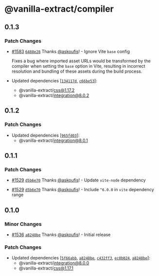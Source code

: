 # @vanilla-extract/compiler

## 0.1.3

### Patch Changes

- [#1583](https://github.com/vanilla-extract-css/vanilla-extract/pull/1583) [`6488e28`](https://github.com/vanilla-extract-css/vanilla-extract/commit/6488e28337106582231b418778c884f26e393219) Thanks [@askoufis](https://github.com/askoufis)! - Ignore Vite `base` config

  Fixes a bug where imported asset URLs would be transformed by the compiler when setting the `base` option in Vite, resulting in incorrect resolution and bundling of these assets during the build process.

- Updated dependencies [[`134117d`](https://github.com/vanilla-extract-css/vanilla-extract/commit/134117d32e25d92edc24c8c863d757294d7b5df8), [`c66be53`](https://github.com/vanilla-extract-css/vanilla-extract/commit/c66be53d600802b2922da1d6034e2a5ff3fbbcae)]:
  - @vanilla-extract/css@1.17.2
  - @vanilla-extract/integration@8.0.2

## 0.1.2

### Patch Changes

- Updated dependencies [[`965fd03`](https://github.com/vanilla-extract-css/vanilla-extract/commit/965fd03ff26dd324ec24734aa7700f1fe89bd483)]:
  - @vanilla-extract/integration@8.0.1

## 0.1.1

### Patch Changes

- [#1529](https://github.com/vanilla-extract-css/vanilla-extract/pull/1529) [`d5b6e70`](https://github.com/vanilla-extract-css/vanilla-extract/commit/d5b6e70f44a3d4f03e113fe78e0605b358e9c0d7) Thanks [@askoufis](https://github.com/askoufis)! - Update `vite-node` dependency

- [#1529](https://github.com/vanilla-extract-css/vanilla-extract/pull/1529) [`d5b6e70`](https://github.com/vanilla-extract-css/vanilla-extract/commit/d5b6e70f44a3d4f03e113fe78e0605b358e9c0d7) Thanks [@askoufis](https://github.com/askoufis)! - Include `^6.0.0` in `vite` dependency range

## 0.1.0

### Minor Changes

- [#1536](https://github.com/vanilla-extract-css/vanilla-extract/pull/1536) [`a8248be`](https://github.com/vanilla-extract-css/vanilla-extract/commit/a8248befac51aa51d771b9b22a46209b1fd1e3b3) Thanks [@askoufis](https://github.com/askoufis)! - Initial release

### Patch Changes

- Updated dependencies [[`5f66abb`](https://github.com/vanilla-extract-css/vanilla-extract/commit/5f66abbd607e76d491bbb7b9bfe9c64c882a53e8), [`a8248be`](https://github.com/vanilla-extract-css/vanilla-extract/commit/a8248befac51aa51d771b9b22a46209b1fd1e3b3), [`c432ff3`](https://github.com/vanilla-extract-css/vanilla-extract/commit/c432ff33a8aead2c94fa6a4fcc9fcb1d7990427d), [`ec0b024`](https://github.com/vanilla-extract-css/vanilla-extract/commit/ec0b024fd19c133c233445f9e860626d104f9d97), [`a8248be`](https://github.com/vanilla-extract-css/vanilla-extract/commit/a8248befac51aa51d771b9b22a46209b1fd1e3b3)]:
  - @vanilla-extract/integration@8.0.0
  - @vanilla-extract/css@1.17.1
